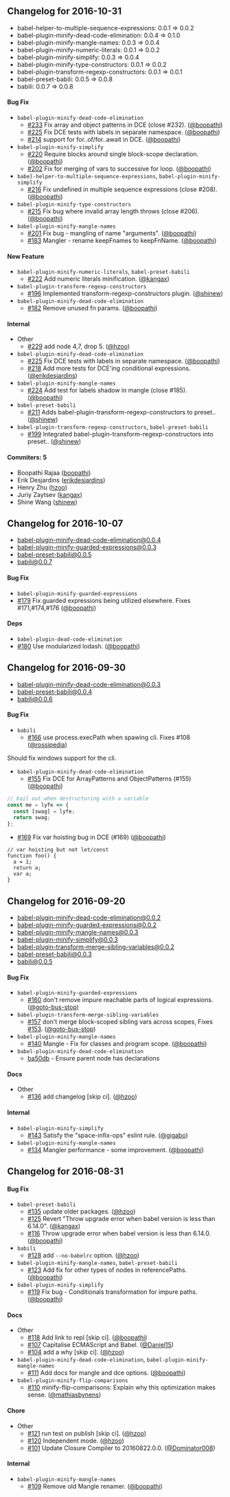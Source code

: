## Changelog for 2016-10-31

- babel-helper-to-multiple-sequence-expressions: 0.0.1 => 0.0.2
- babel-plugin-minify-dead-code-elimination: 0.0.4 => 0.1.0
- babel-plugin-minify-mangle-names: 0.0.3 => 0.0.4
- babel-plugin-minify-numeric-literals: 0.0.1 => 0.0.2
- babel-plugin-minify-simplify: 0.0.3 => 0.0.4
- babel-plugin-minify-type-constructors: 0.0.1 => 0.0.2
- babel-plugin-transform-regexp-constructors: 0.0.1 => 0.0.1
- babel-preset-babili: 0.0.5 => 0.0.8
- babili: 0.0.7 => 0.0.8

#### Bug Fix
* `babel-plugin-minify-dead-code-elimination`
  * [#233](https://github.com/babel/babili/pull/233) Fix array and object patterns in DCE (close #232). ([@boopathi](https://github.com/boopathi))
  * [#225](https://github.com/babel/babili/pull/225) Fix DCE tests with labels in separate namespace. ([@boopathi](https://github.com/boopathi))
  * [#214](https://github.com/babel/babili/pull/214) support for for..of/for..await in DCE. ([@boopathi](https://github.com/boopathi))
* `babel-plugin-minify-simplify`
  * [#220](https://github.com/babel/babili/pull/220) Require blocks around single block-scope declaration. ([@boopathi](https://github.com/boopathi))
  * [#202](https://github.com/babel/babili/pull/202) Fix for merging of vars to successive for loop. ([@boopathi](https://github.com/boopathi))
* `babel-helper-to-multiple-sequence-expressions`, `babel-plugin-minify-simplify`
  * [#216](https://github.com/babel/babili/pull/216) Fix undefined in multiple sequence expressions (close #208). ([@boopathi](https://github.com/boopathi))
* `babel-plugin-minify-type-constructors`
  * [#215](https://github.com/babel/babili/pull/215) Fix bug where invalid array length throws (close #206). ([@boopathi](https://github.com/boopathi))
* `babel-plugin-minify-mangle-names`
  * [#201](https://github.com/babel/babili/pull/201) Fix bug - mangling of name "arguments". ([@boopathi](https://github.com/boopathi))
  * [#183](https://github.com/babel/babili/pull/183) Mangler - rename keepFnames to keepFnName. ([@boopathi](https://github.com/boopathi))

#### New Feature
* `babel-plugin-minify-numeric-literals`, `babel-preset-babili`
  * [#222](https://github.com/babel/babili/pull/222) Add numeric literals minification. ([@kangax](https://github.com/kangax))
* `babel-plugin-transform-regexp-constructors`
  * [#196](https://github.com/babel/babili/pull/196) Implemented transform-regexp-constructors plugin. ([@shinew](https://github.com/shinew))
* `babel-plugin-minify-dead-code-elimination`
  * [#182](https://github.com/babel/babili/pull/182) Remove unused fn params. ([@boopathi](https://github.com/boopathi))

#### Internal
* Other
  * [#229](https://github.com/babel/babili/pull/229) add node 4,7, drop 5. ([@hzoo](https://github.com/hzoo))
* `babel-plugin-minify-dead-code-elimination`
  * [#225](https://github.com/babel/babili/pull/225) Fix DCE tests with labels in separate namespace. ([@boopathi](https://github.com/boopathi))
  * [#218](https://github.com/babel/babili/pull/218) Add more tests for DCE'ing conditional expressions. ([@erikdesjardins](https://github.com/erikdesjardins))
* `babel-plugin-minify-mangle-names`
  * [#224](https://github.com/babel/babili/pull/224) Add test for labels shadow in mangle (close #185). ([@boopathi](https://github.com/boopathi))
* `babel-preset-babili`
  * [#211](https://github.com/babel/babili/pull/211) Adds babel-plugin-transform-regexp-constructors to preset.. ([@shinew](https://github.com/shinew))
* `babel-plugin-transform-regexp-constructors`, `babel-preset-babili`
  * [#199](https://github.com/babel/babili/pull/199) Integrated babel-plugin-transform-regexp-constructors into preset.. ([@shinew](https://github.com/shinew))

#### Commiters: 5
- Boopathi Rajaa ([boopathi](https://github.com/boopathi))
- Erik Desjardins ([erikdesjardins](https://github.com/erikdesjardins))
- Henry Zhu ([hzoo](https://github.com/hzoo))
- Juriy Zaytsev ([kangax](https://github.com/kangax))
- Shine Wang ([shinew](https://github.com/shinew))

## Changelog for 2016-10-07
 
- babel-plugin-minify-dead-code-elimination@0.0.4
- babel-plugin-minify-guarded-expressions@0.0.3
- babel-preset-babili@0.0.5
- babili@0.0.7
 
#### Bug Fix
 
* `babel-plugin-minify-guarded-expressions`
 * [#179](https://github.com/babel/babili/pull/179) Fix guarded expressions being utilized elsewhere. Fixes #171,#174,#176 ([@boopathi](https://github.com/boopathi))
 
#### Deps
 
* `babel-plugin-dead-code-elimination`
 * [#180](https://github.com/babel/babili/pull/180) Use modularized lodash. ([@boopathi](https://github.com/boopathi))
 
## Changelog for 2016-09-30

 - babel-plugin-minify-dead-code-elimination@0.0.3
 - babel-preset-babili@0.0.4
 - babili@0.0.6
 
#### Bug Fix

* `babili`
  * [#166](https://github.com/babel/babili/pull/166) use process.execPath when spawing cli. Fixes #108 ([@rossipedia](https://github.com/rossipedia))
 
Should fix windows support for the cli.

* `babel-plugin-minify-dead-code-elimination`
  * [#155](https://github.com/babel/babili/pull/155) Fix DCE for ArrayPatterns and ObjectPatterns (#155) ([@boopathi](https://github.com/boopathi))
  
```js
// bail out when destructuring with a variable
const me = lyfe => {
  const [swag] = lyfe;
  return swag;
};
 ```

* [#169](https://github.com/babel/babili/pull/169) Fix var hoisting bug in DCE (#169) ([@boopathi](https://github.com/boopathi))

```
// var hoisting but not let/const
function foo() {
  a = 1;
  return a;
  var a;
}
 ```

## Changelog for 2016-09-20

- babel-plugin-minify-dead-code-elimination@0.0.2
- babel-plugin-minify-guarded-expressions@0.0.2
- babel-plugin-minify-mangle-names@0.0.3
- babel-plugin-minify-simplify@0.0.3
- babel-plugin-transform-merge-sibling-variables@0.0.2
- babel-preset-babili@0.0.3
- babili@0.0.5

#### Bug Fix
* `babel-plugin-minify-guarded-expressions`
  * [#160](https://github.com/babel/babili/pull/160) don't remove impure reachable parts of logical expressions. ([@goto-bus-stop](https://github.com/goto-bus-stop))
* `babel-plugin-transform-merge-sibling-variables`
  * [#157](https://github.com/babel/babili/pull/157) don't merge block-scoped sibling vars across scopes, Fixes [#153](https://github.com/babel/babili/issues/153). ([@goto-bus-stop](https://github.com/goto-bus-stop))
* `babel-plugin-minify-mangle-names`
  * [#140](https://github.com/babel/babili/pull/140) Mangle - Fix for classes and program scope. ([@boopathi](https://github.com/boopathi))
* `babel-plugin-minify-dead-code-elimination`
  * [ba50db](https://github.com/babel/babili/commit/ba50db58d8c366302e1f23ad1f30f5a5fe182f45) - Ensure parent node has declarations

#### Docs
* Other
  * [#136](https://github.com/babel/babili/pull/136) add changelog [skip ci]. ([@hzoo](https://github.com/hzoo))

#### Internal
* `babel-plugin-minify-simplify`
  * [#143](https://github.com/babel/babili/pull/143) Satisfy the "space-infix-ops" eslint rule. ([@gigabo](https://github.com/gigabo))
* `babel-plugin-minify-mangle-names`
  * [#134](https://github.com/babel/babili/pull/134) Mangler performance - some improvement. ([@boopathi](https://github.com/boopathi))

## Changelog for 2016-08-31

#### Bug Fix
* `babel-preset-babili`
  * [#135](https://github.com/babel/babili/pull/135) update older packages. ([@hzoo](https://github.com/hzoo))
  * [#125](https://github.com/babel/babili/pull/125) Revert "Throw upgrade error when babel version is less than 6.14.0". ([@kangax](https://github.com/kangax))
  * [#116](https://github.com/babel/babili/pull/116) Throw upgrade error when babel version is less than 6.14.0. ([@boopathi](https://github.com/boopathi))
* `babili`
  * [#128](https://github.com/babel/babili/pull/128) add `--no-babelrc` option. ([@hzoo](https://github.com/hzoo))
* `babel-plugin-minify-mangle-names`, `babel-preset-babili`
  * [#123](https://github.com/babel/babili/pull/123) Add fix for other types of nodes in referencePaths. ([@boopathi](https://github.com/boopathi))
* `babel-plugin-minify-simplify`
  * [#119](https://github.com/babel/babili/pull/119) Fix bug - Conditionals transformation for impure paths. ([@boopathi](https://github.com/boopathi))

#### Docs
* Other
  * [#118](https://github.com/babel/babili/pull/118) Add link to repl [skip ci]. ([@boopathi](https://github.com/boopathi))
  * [#107](https://github.com/babel/babili/pull/107) Capitalise ECMAScript and Babel. ([@Daniel15](https://github.com/Daniel15))
  * [#104](https://github.com/babel/babili/pull/104) add a why [skip ci]. ([@hzoo](https://github.com/hzoo))
* `babel-plugin-minify-dead-code-elimination`, `babel-plugin-minify-mangle-names`
  * [#111](https://github.com/babel/babili/pull/111) Add docs for mangle and dce options. ([@boopathi](https://github.com/boopathi))
* `babel-plugin-minify-flip-comparisons`
  * [#110](https://github.com/babel/babili/pull/110) minify-flip-comparisons: Explain why this optimization makes sense. ([@mathiasbynens](https://github.com/mathiasbynens))

#### Chore
* Other
  * [#121](https://github.com/babel/babili/pull/121) run test on publish [skip ci]. ([@hzoo](https://github.com/hzoo))
  * [#120](https://github.com/babel/babili/pull/120) Independent mode. ([@hzoo](https://github.com/hzoo))
  * [#101](https://github.com/babel/babili/pull/101) Update Closure Compiler to 20160822.0.0. ([@Dominator008](https://github.com/Dominator008))

#### Internal
* `babel-plugin-minify-mangle-names`
  * [#109](https://github.com/babel/babili/pull/109) Remove old Mangle renamer. ([@boopathi](https://github.com/boopathi))
